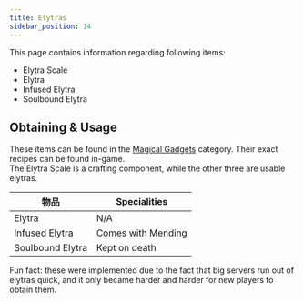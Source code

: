 ```yaml
---
title: Elytras
sidebar_position: 14
---
```


This page contains information regarding following items:

- Elytra Scale
- Elytra
- Infused Elytra
- Soulbound Elytra

## Obtaining & Usage

These items can be found in the [Magical Gadgets](Magical-Gadgets) category. Their exact recipes can be found in-game.  
The Elytra Scale is a crafting component, while the other three are usable elytras.

| 物品               | Specialities       |
| ---------------- | ------------------ |
| Elytra           | N/A                |
| Infused Elytra   | Comes with Mending |
| Soulbound Elytra | Kept on death      |

Fun fact: these were implemented due to the fact that big servers run out of elytras quick, and it only became harder and harder for new players to obtain them.
